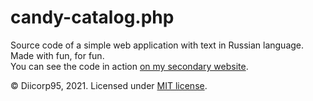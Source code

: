# candy-catalog.php
Source code of a simple web application with text in Russian language. Made with fun, for fun.<br>
You can see the code in action [on my secondary website](http://dirbeer203.c1.biz/candy-catalog).

:copyright: Diicorp95, 2021. Licensed under [MIT license](https://diicorp95.mit-license.org).
